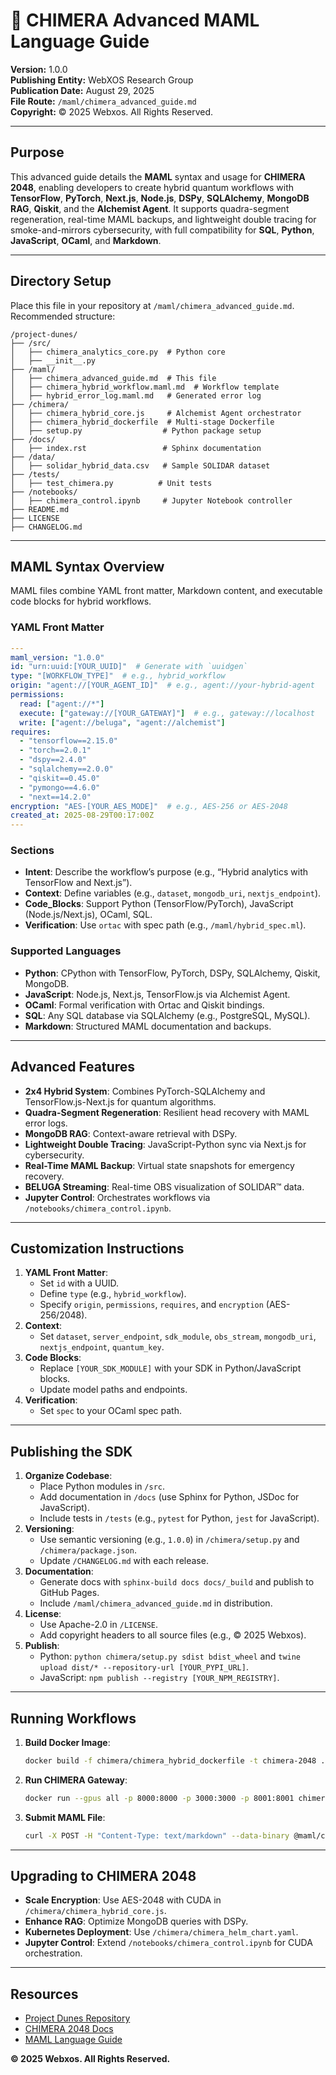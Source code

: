 # 🐪 CHIMERA Advanced MAML Language Guide

**Version:** 1.0.0  
**Publishing Entity:** WebXOS Research Group  
**Publication Date:** August 29, 2025  
**File Route:** `/maml/chimera_advanced_guide.md`  
**Copyright:** © 2025 Webxos. All Rights Reserved.

---

## Purpose
This advanced guide details the **MAML** syntax and usage for **CHIMERA 2048**, enabling developers to create hybrid quantum workflows with **TensorFlow**, **PyTorch**, **Next.js**, **Node.js**, **DSPy**, **SQLAlchemy**, **MongoDB RAG**, **Qiskit**, and the **Alchemist Agent**. It supports quadra-segment regeneration, real-time MAML backups, and lightweight double tracing for smoke-and-mirrors cybersecurity, with full compatibility for **SQL**, **Python**, **JavaScript**, **OCaml**, and **Markdown**.

---

## Directory Setup
Place this file in your repository at `/maml/chimera_advanced_guide.md`. Recommended structure:
```
/project-dunes/
├── /src/
│   ├── chimera_analytics_core.py  # Python core
│   ├── __init__.py
├── /maml/
│   ├── chimera_advanced_guide.md  # This file
│   ├── chimera_hybrid_workflow.maml.md  # Workflow template
│   ├── hybrid_error_log.maml.md   # Generated error log
├── /chimera/
│   ├── chimera_hybrid_core.js     # Alchemist Agent orchestrator
│   ├── chimera_hybrid_dockerfile  # Multi-stage Dockerfile
│   ├── setup.py                  # Python package setup
├── /docs/
│   ├── index.rst                 # Sphinx documentation
├── /data/
│   ├── solidar_hybrid_data.csv   # Sample SOLIDAR dataset
├── /tests/
│   ├── test_chimera.py          # Unit tests
├── /notebooks/
│   ├── chimera_control.ipynb     # Jupyter Notebook controller
├── README.md
├── LICENSE
├── CHANGELOG.md
```

---

## MAML Syntax Overview
MAML files combine YAML front matter, Markdown content, and executable code blocks for hybrid workflows.

### YAML Front Matter
```yaml
---
maml_version: "1.0.0"
id: "urn:uuid:[YOUR_UUID]"  # Generate with `uuidgen`
type: "[WORKFLOW_TYPE]"  # e.g., hybrid_workflow
origin: "agent://[YOUR_AGENT_ID]"  # e.g., agent://your-hybrid-agent
permissions:
  read: ["agent://*"]
  execute: ["gateway://[YOUR_GATEWAY]"]  # e.g., gateway://localhost
  write: ["agent://beluga", "agent://alchemist"]
requires:
  - "tensorflow==2.15.0"
  - "torch==2.0.1"
  - "dspy==2.4.0"
  - "sqlalchemy==2.0.0"
  - "qiskit==0.45.0"
  - "pymongo==4.6.0"
  - "next==14.2.0"
encryption: "AES-[YOUR_AES_MODE]"  # e.g., AES-256 or AES-2048
created_at: 2025-08-29T00:17:00Z
---
```

### Sections
- **Intent**: Describe the workflow’s purpose (e.g., “Hybrid analytics with TensorFlow and Next.js”).
- **Context**: Define variables (e.g., `dataset`, `mongodb_uri`, `nextjs_endpoint`).
- **Code_Blocks**: Support Python (TensorFlow/PyTorch), JavaScript (Node.js/Next.js), OCaml, SQL.
- **Verification**: Use `ortac` with spec path (e.g., `/maml/hybrid_spec.ml`).

### Supported Languages
- **Python**: CPython with TensorFlow, PyTorch, DSPy, SQLAlchemy, Qiskit, MongoDB.
- **JavaScript**: Node.js, Next.js, TensorFlow.js via Alchemist Agent.
- **OCaml**: Formal verification with Ortac and Qiskit bindings.
- **SQL**: Any SQL database via SQLAlchemy (e.g., PostgreSQL, MySQL).
- **Markdown**: Structured MAML documentation and backups.

---

## Advanced Features
- **2x4 Hybrid System**: Combines PyTorch-SQLAlchemy and TensorFlow.js-Next.js for quantum algorithms.
- **Quadra-Segment Regeneration**: Resilient head recovery with MAML error logs.
- **MongoDB RAG**: Context-aware retrieval with DSPy.
- **Lightweight Double Tracing**: JavaScript-Python sync via Next.js for cybersecurity.
- **Real-Time MAML Backup**: Virtual state snapshots for emergency recovery.
- **BELUGA Streaming**: Real-time OBS visualization of SOLIDAR™ data.
- **Jupyter Control**: Orchestrates workflows via `/notebooks/chimera_control.ipynb`.

---

## Customization Instructions
1. **YAML Front Matter**:
   - Set `id` with a UUID.
   - Define `type` (e.g., `hybrid_workflow`).
   - Specify `origin`, `permissions`, `requires`, and `encryption` (AES-256/2048).
2. **Context**:
   - Set `dataset`, `server_endpoint`, `sdk_module`, `obs_stream`, `mongodb_uri`, `nextjs_endpoint`, `quantum_key`.
3. **Code Blocks**:
   - Replace `[YOUR_SDK_MODULE]` with your SDK in Python/JavaScript blocks.
   - Update model paths and endpoints.
4. **Verification**:
   - Set `spec` to your OCaml spec path.

---

## Publishing the SDK
1. **Organize Codebase**:
   - Place Python modules in `/src`.
   - Add documentation in `/docs` (use Sphinx for Python, JSDoc for JavaScript).
   - Include tests in `/tests` (e.g., `pytest` for Python, `jest` for JavaScript).
2. **Versioning**:
   - Use semantic versioning (e.g., `1.0.0`) in `/chimera/setup.py` and `/chimera/package.json`.
   - Update `/CHANGELOG.md` with each release.
3. **Documentation**:
   - Generate docs with `sphinx-build docs docs/_build` and publish to GitHub Pages.
   - Include `/maml/chimera_advanced_guide.md` in distribution.
4. **License**:
   - Use Apache-2.0 in `/LICENSE`.
   - Add copyright headers to all source files (e.g., © 2025 Webxos).
5. **Publish**:
   - Python: `python chimera/setup.py sdist bdist_wheel` and `twine upload dist/* --repository-url [YOUR_PYPI_URL]`.
   - JavaScript: `npm publish --registry [YOUR_NPM_REGISTRY]`.

---

## Running Workflows
1. **Build Docker Image**:
   ```bash
   docker build -f chimera/chimera_hybrid_dockerfile -t chimera-2048 .
   ```
2. **Run CHIMERA Gateway**:
   ```bash
   docker run --gpus all -p 8000:8000 -p 3000:3000 -p 8001:8001 chimera-2048
   ```
3. **Submit MAML File**:
   ```bash
   curl -X POST -H "Content-Type: text/markdown" --data-binary @maml/chimera_hybrid_workflow.maml.md [YOUR_SERVER_ENDPOINT]/execute
   ```

---

## Upgrading to CHIMERA 2048
- **Scale Encryption**: Use AES-2048 with CUDA in `/chimera/chimera_hybrid_core.js`.
- **Enhance RAG**: Optimize MongoDB queries with DSPy.
- **Kubernetes Deployment**: Use `/chimera/chimera_helm_chart.yaml`.
- **Jupyter Control**: Extend `/notebooks/chimera_control.ipynb` for CUDA orchestration.

---

## Resources
- [Project Dunes Repository](https://github.com/webxos/project-dunes)
- [CHIMERA 2048 Docs](https://github.com/webxos/chimera-2048)
- [MAML Language Guide](https://github.com/webxos/maml-language-guide)

**© 2025 Webxos. All Rights Reserved.**